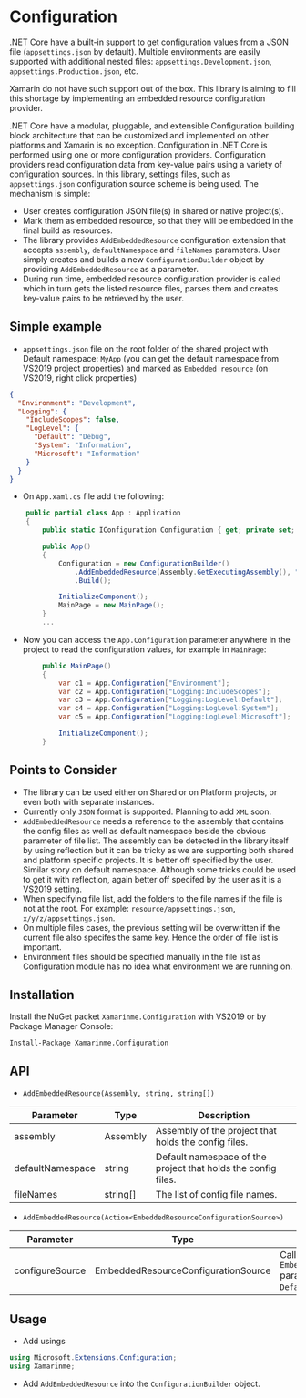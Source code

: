 # Configuration
.NET Core have a built-in support to get configuration values from a JSON file (`appsettings.json` by default). Multiple environments are easily supported with additional nested files: `appsettings.Development.json`, `appsettings.Production.json`, etc.

Xamarin do not have such support out of the box. This library is aiming to fill this shortage by implementing an embedded resource configuration provider.

.NET Core have a modular, pluggable, and extensible Configuration building block architecture that can be customized and implemented on other platforms and Xamarin is no exception. Configuration in .NET Core is performed using one or more configuration providers. Configuration providers read configuration data from key-value pairs using a variety of configuration sources. In this library, settings files, such as `appsettings.json` configuration source scheme is being used. The mechanism is simple:
* User creates configuration JSON file(s) in shared or native project(s).
* Mark them as embedded resource, so that they will be embedded in the final build as resources.
* The library provides `AddEmbeddedResource` configuration extension that accepts `assembly`, `defaultNamespace` and `fileNames` parameters. User simply creates and builds a new `ConfigurationBuilder` object by providing `AddEmbeddedResource` as a parameter.
* During run time, embedded resource configuration provider is called which in turn gets the listed resource files, parses them and creates key-value pairs to be retrieved by the user.

## Simple example
* `appsettings.json` file on the root folder of the shared project with Default namespace: `MyApp` (you can get the default namespace from VS2019 project properties) and marked as `Embedded resource` (on VS2019, right click properties)
``` json
{
  "Environment": "Development",
  "Logging": {
    "IncludeScopes": false,
    "LogLevel": {
      "Default": "Debug",
      "System": "Information",
      "Microsoft": "Information"
    }
  }
}
```
* On `App.xaml.cs` file add the following:
```cs
    public partial class App : Application
    {
        public static IConfiguration Configuration { get; private set; }

        public App()
        {
            Configuration = new ConfigurationBuilder()
                .AddEmbeddedResource(Assembly.GetExecutingAssembly(), "MyApp", new string[] { "appsettings.json" })
                .Build();

            InitializeComponent();
            MainPage = new MainPage();
        }
        ...
```
* Now you can access the `App.Configuration` parameter anywhere in the project to read the configuration values, for example in `MainPage`:
```cs
        public MainPage()
        {
            var c1 = App.Configuration["Environment"];                  // "Development"
            var c2 = App.Configuration["Logging:IncludeScopes"];        // false
            var c3 = App.Configuration["Logging:LogLevel:Default"];     // "Debug"
            var c4 = App.Configuration["Logging:LogLevel:System"];      // "Information"
            var c5 = App.Configuration["Logging:LogLevel:Microsoft"];   // "Information"

            InitializeComponent();
        }
```

## Points to Consider
* The library can be used either on Shared or on Platform projects, or even both with separate instances.
* Currently only `JSON` format is supported. Planning to add `XML` soon.
* `AddEmbeddedResource` needs a reference to the assembly that contains the config files as well as default namespace beside the obvious parameter of file list. The assembly can be detected in the library itself by using reflection but it can be tricky as we are supporting both shared and platform specific projects. It is better off specified by the user. Similar story on default namespace. Although some tricks could be used to get it with reflection, again better off specifed by the user as it is a VS2019 setting.
* When specifying file list, add the folders to the file names if the file is not at the root. For example:
`resource/appsettings.json`, `x/y/z/appsettings.json`.
* On multiple files cases, the previous setting will be overwritten if the current file also specifes the same key. Hence the order of file list is important.
* Environment files should be specified manually in the file list as Configuration module has no idea what environment we are running on. 

## Installation
Install the NuGet packet `Xamarinme.Configuration` with VS2019 or by Package Manager Console:

`Install-Package Xamarinme.Configuration`

## API
* `AddEmbeddedResource(Assembly, string, string[])` 

Parameter | Type | Description
--- | --- | ---
assembly | Assembly | Assembly of the project that holds the config files.
defaultNamespace | string | Default namespace of the project that holds the config files.
fileNames | string[] | The list of config file names.
* `AddEmbeddedResource(Action<EmbeddedResourceConfigurationSource>)` 

Parameter | Type | Description
--- | --- | ---
configureSource | EmbeddedResourceConfigurationSource | Callback to action to set `EmbeddedResourceConfigurationSource` parameters: `Assembly`, `DefaultNamespace` and `FileNames`.


## Usage
* Add usings 
```cs
using Microsoft.Extensions.Configuration;
using Xamarinme;
```

* Add `AddEmbeddedResource` into the `ConfigurationBuilder` object.







